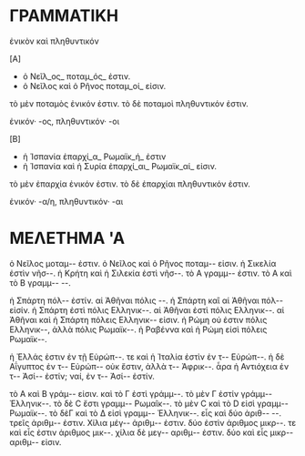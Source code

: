 # ΓΡΑΜΜΑΤΙΚΗ

ἐνικὸν καὶ πληθυντικόν

[A]

* ὁ Νεῖλ_ος_ ποταμ_ός_ ἐστιν.
* ὁ Νεῖλος καὶ ὁ Ρῆνος ποταμ_οί_ εἰσιν.

τὸ μὲν ποταμὸς ἐνικόν ἐστιν. τὸ δὲ ποταμοὶ πληθυντικόν ἐστιν.

ἐνικόν· -ος, πληθυντικόν· -οι

[Β]

* ἡ Ἱσπανία ἐπαρχί_α_ Ρωμαϊκ_ή_ ἐστιν
* ἡ Ἱσπανία καὶ ἡ Συρία ἐπαρχί_αι_ Ρωμαϊκ_αί_ εἰσιν.

τὸ μὲν ἐπαρχία ἐνικόν ἐστιν. τὸ δὲ ἐπαρχίαι πληθυντικόν ἐστιν.

ἐνικόν· -α/η, πληθυντικόν· -αι

# ΜΕΛΕΤΗΜΑ 'Α

ὁ Νεῖλος μοταμ-- ἐστιν. ὁ Νεῖλος καὶ ὁ Ρῆνος ποταμ-- εἰσιν. ἡ Σικελία ἐστὶν νῆσ--. ἡ Κρήτη καὶ ἡ Σιλεκία ἐστὶ νῆσ--. τὸ Α γραμμ-- ἐστιν. τὸ Α καὶ τὸ Β γραμμ-- --.

ἡ Σπάρτη πόλ-- ἐστίν. αἱ Ἀθῆναι πόλις --. ἡ Σπάρτη καἲ αἱ Ἀθῆναι πόλ-- εἰσίν. ἡ Σπάρτη ἐστὶ πόλις Ελληνικ--. αἱ Ἀθῆναι ἐστὶ πόλις Ελληνικ--. αἱ Ἀθῆναι καὶ ἡ Σπάρτη πόλεις Ελληνικ-- εἰσιν.  ἡ Ρώμη οὐ ἐστιν πόλις Ελληνικ--, ἀλλὰ πόλις Ρωμαϊκ--. ἡ Ραβέννα καὶ ἡ Ρώμη εἰσὶ πόλεις Ρωμαϊκ--.

ἡ Ἐλλάς ἐστιν ἐν τῇ Εὐρώπ--. τε καὶ ἡ Ἰταλία ἐστὶν ἐν τ-- Εὐρώπ--. ἡ δὲ Αΐγυπτος ἐν τ-- Εὐρώπ-- οὐκ ἔστιν, ἀλλὰ τ-- Ἀφρικ--. ἆρα ἡ Αντιόχεια ἐν τ-- Ἀσί-- ἐστίν; ναί, ἐν τ-- Ἀσί-- ἐστίν.

τὸ Α καὶ Β γράμ-- εἰσιν. καὶ τὸ Γ ἐστὶ γράμμ--. τὸ μὲν Γ ἐστίν γράμμ-- Ἐλληνικ--. τὸ δὲ C ἔστι γραμμ-- Ρωμαῖκ--. τὸ μὲν C καὶ τὸ D εἰσὶ γραμμ-- Ρωμαϊκ--. τὸ δὲΓ καὶ τὸ Δ εἰσὶ γραμμ-- Ἐλληνικ--.  εἷς καὶ δύο ἀριθ-- --. τρεῖς ἀριθμ-- ἐστιν. Χίλια μέγ-- ἀριθμ-- ἐστιν. δύο ἐστὶν ἀριθμος μικρ--. τε καὶ εἶς ἐστιν ἀριθμος μικ--. χίλια δὲ μεγ-- αριθμ-- ἐστιν. δύο καὶ εἶς μικρ-- αριθμ-- εἰσιν.
